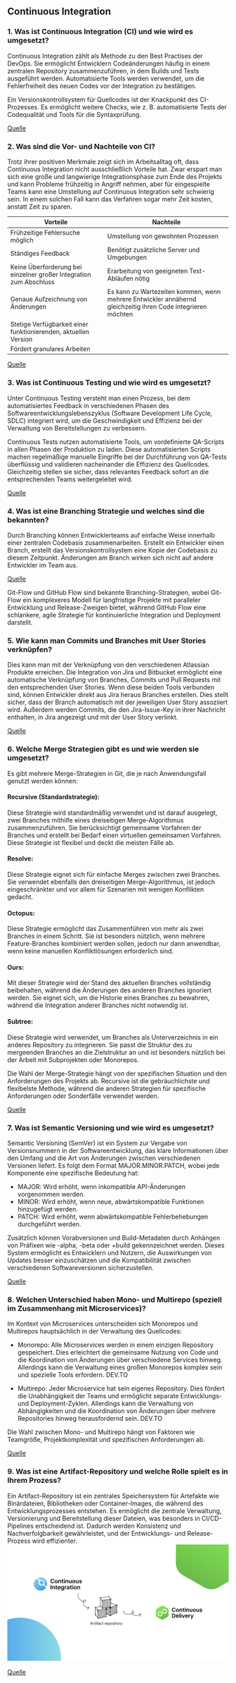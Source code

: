## Continuous Integration

### 1. Was ist Continuous Integration (CI) und wie wird es umgesetzt?
Continuous Integration zählt als Methode zu den Best Practises der DevOps. Sie ermöglicht Entwicklern Codeänderungen häufig in einem zentralen Repository zusammenzuführen, in dem Builds und Tests ausgeführt werden.
Automatisierte Tools werden verwendet, um die Fehlerfreiheit des neuen Codes vor der Integration zu bestätigen.

Ein Versionskontrollsystem für Quellcodes ist der Knackpunkt des CI-Prozesses. Es ermöglicht weitere Checks, wie z. B. automatisierte Tests der Codequalität und Tools für die Syntaxprüfung.

[Quelle](https://www.atlassian.com/de/continuous-delivery/continuous-integration)

### 2. Was sind die Vor- und Nachteile von CI?
Trotz ihrer positiven Merkmale zeigt sich im Arbeitsalltag oft, dass Continuous Integration nicht ausschließlich Vorteile hat. Zwar erspart man sich eine große und langwierige Integrationsphase zum Ende des Projekts und kann Probleme frühzeitig in Angriff nehmen, aber für eingespielte Teams kann eine Umstellung auf Continuous Integration sehr schwierig sein. In einem solchen Fall kann das Verfahren sogar mehr Zeit kosten, anstatt Zeit zu sparen.

| Vorteile  | Nachteile  |
|---|---|
| Frühzeitige Fehlersuche möglich  | Umstellung von gewohnten Prozessen  |
| Ständiges Feedback  | 	Benötigt zusätzliche Server und Umgebungen  |
| Keine Überforderung bei einzelner großer Integration zum Abschluss  | Erarbeitung von geeigneten Test-Abläufen nötig  |
| Genaue Aufzeichnung von Änderungen  | Es kann zu Wartezeiten kommen, wenn mehrere Entwickler annähernd gleichzeitig ihren Code integrieren möchten  |
| Stetige Verfügbarkeit einer funktionierenden, aktuellen Version  |   |
|  Fördert granulares Arbeiten |   |

[Quelle](https://www.ionos.de/digitalguide/websites/web-entwicklung/continuous-integration/#c139582)

### 3. Was ist Continuous Testing und wie wird es umgesetzt?
Unter Continuous Testing versteht man einen Prozess, bei dem automatisiertes Feedback in verschiedenen Phasen des Softwareentwicklungslebenszyklus (Software Development Life Cycle, SDLC) integriert wird, um die Geschwindigkeit und Effizienz bei der Verwaltung von Bereitstellungen zu verbessern.

Continuous Tests nutzen automatisierte Tools, um vordefinierte QA-Scripts in allen Phasen der Produktion zu laden. Diese automatisierten Scripts machen regelmäßige manuelle Eingriffe bei der Durchführung von QA-Tests überflüssig und validieren nacheinander die Effizienz des Quellcodes. Gleichzeitig stellen sie sicher, dass relevantes Feedback sofort an die entsprechenden Teams weitergeleitet wird.

[Quelle](https://www.ibm.com/de-de/topics/continuous-testing)

### 4. Was ist eine Branching Strategie und welches sind die bekannten?
Durch Branching können Entwicklerteams auf einfache Weise innerhalb einer zentralen Codebasis zusammenarbeiten. Erstellt ein Entwickler einen Branch, erstellt das Versionskontrollsystem eine Kopie der Codebasis zu diesem Zeitpunkt. Änderungen am Branch wirken sich nicht auf andere Entwickler im Team aus.

[Quelle](https://www.atlassian.com/de/agile/software-development/branching#:~:text=Durch%20Branching%20k%C3%B6nnen%20Entwicklerteams%20auf,andere%20Entwickler%20im%20Team%20aus.)

Git-Flow und GitHub Flow sind bekannte Branching-Strategien, wobei Git-Flow ein komplexeres Modell für langfristige Projekte mit paralleler Entwicklung und Release-Zweigen bietet, während GitHub Flow eine schlankere, agile Strategie für kontinuierliche Integration und Deployment darstellt.

### 5. Wie kann man Commits und Branches mit User Stories verknüpfen?

Dies kann man mit der Verknüpfung von den verschiedenen Atlassian Produkte erreichen. Die Integration von Jira und Bitbucket ermöglicht eine automatische Verknüpfung von Branches, Commits und Pull Requests mit den entsprechenden User Stories. Wenn diese beiden Tools verbunden sind, können Entwickler direkt aus Jira heraus Branches erstellen. Dies stellt sicher, dass der Branch automatisch mit der jeweiligen User Story assoziiert wird. Außerdem werden Commits, die den Jira-Issue-Key in ihrer Nachricht enthalten, in Jira angezeigt und mit der User Story verlinkt.

[Quelle](https://support.atlassian.com/jira-cloud-administration/docs/integrate-bitbucket-with-jira/)

### 6. Welche Merge Strategien gibt es und wie werden sie umgesetzt?
Es gibt mehrere Merge-Strategien in Git, die je nach Anwendungsfall genutzt werden können:

#### Recursive (Standardstrategie):
Diese Strategie wird standardmäßig verwendet und ist darauf ausgelegt, zwei Branches mithilfe eines dreiseitigen Merge-Algorithmus zusammenzuführen. Sie berücksichtigt gemeinsame Vorfahren der Branches und erstellt bei Bedarf einen virtuellen gemeinsamen Vorfahren. Diese Strategie ist flexibel und deckt die meisten Fälle ab.

#### Resolve: 
Diese Strategie eignet sich für einfache Merges zwischen zwei Branches. Sie verwendet ebenfalls den dreiseitigen Merge-Algorithmus, ist jedoch eingeschränkter und vor allem für Szenarien mit wenigen Konflikten gedacht.

#### Octopus: 
Diese Strategie ermöglicht das Zusammenführen von mehr als zwei Branches in einem Schritt. Sie ist besonders nützlich, wenn mehrere Feature-Branches kombiniert werden sollen, jedoch nur dann anwendbar, wenn keine manuellen Konfliktlösungen erforderlich sind.

#### Ours: 
Mit dieser Strategie wird der Stand des aktuellen Branches vollständig beibehalten, während die Änderungen des anderen Branches ignoriert werden. Sie eignet sich, um die Historie eines Branches zu bewahren, während die Integration anderer Branches nicht notwendig ist.

#### Subtree: 
Diese Strategie wird verwendet, um Branches als Unterverzeichnis in ein anderes Repository zu integrieren. Sie passt die Struktur des zu mergeenden Branches an die Zielstruktur an und ist besonders nützlich bei der Arbeit mit Subprojekten oder Monorepos.

Die Wahl der Merge-Strategie hängt von der spezifischen Situation und den Anforderungen des Projekts ab. Recursive ist die gebräuchlichste und flexibelste Methode, während die anderen Strategien für spezifische Anforderungen oder Sonderfälle verwendet werden.

[Quelle](https://git-scm.com/docs/merge-strategies)

### 7. Was ist Semantic Versioning und wie wird es umgesetzt?
Semantic Versioning (SemVer) ist ein System zur Vergabe von Versionsnummern in der Softwareentwicklung, das klare Informationen über den Umfang und die Art von Änderungen zwischen verschiedenen Versionen liefert. Es folgt dem Format MAJOR.MINOR.PATCH, wobei jede Komponente eine spezifische Bedeutung hat:

* MAJOR: Wird erhöht, wenn inkompatible API-Änderungen vorgenommen werden.
* MINOR: Wird erhöht, wenn neue, abwärtskompatible Funktionen hinzugefügt werden.
* PATCH: Wird erhöht, wenn abwärtskompatible Fehlerbehebungen durchgeführt werden.

Zusätzlich können Vorabversionen und Build-Metadaten durch Anhängen von Präfixen wie -alpha, -beta oder +build gekennzeichnet werden. Dieses System ermöglicht es Entwicklern und Nutzern, die Auswirkungen von Updates besser einzuschätzen und die Kompatibilität zwischen verschiedenen Softwareversionen sicherzustellen.

[Quelle](https://semver.org/)

### 8. Welchen Unterschied haben Mono- und Multirepo (speziell im Zusammenhang mit Microservices)?
Im Kontext von Microservices unterscheiden sich Monorepos und Multirepos hauptsächlich in der Verwaltung des Quellcodes:

* Monorepo: Alle Microservices werden in einem einzigen Repository gespeichert. Dies erleichtert die gemeinsame Nutzung von Code und die Koordination von Änderungen über verschiedene Services hinweg. Allerdings kann die Verwaltung eines großen Monorepos komplex sein und spezielle Tools erfordern. 
DEV.TO

* Multirepo: Jeder Microservice hat sein eigenes Repository. Dies fördert die Unabhängigkeit der Teams und ermöglicht separate Entwicklungs- und Deployment-Zyklen. Allerdings kann die Verwaltung von Abhängigkeiten und die Koordination von Änderungen über mehrere Repositories hinweg herausfordernd sein. 
DEV.TO

Die Wahl zwischen Mono- und Multirepo hängt von Faktoren wie Teamgröße, Projektkomplexität und spezifischen Anforderungen ab.

[Quelle](https://dev.to/sumisastri/what-is-the-difference-between-monoliths-microservices-monorepos-and-multirepos-111c#what-is-the-difference-between-monorepos-and-multirepos)

### 9. Was ist eine Artifact-Repository und welche Rolle spielt es in Ihrem Prozess?
Ein Artifact-Repository ist ein zentrales Speichersystem für Artefakte wie Binärdateien, Bibliotheken oder Container-Images, die während des Entwicklungsprozesses entstehen. Es ermöglicht die zentrale Verwaltung, Versionierung und Bereitstellung dieser Dateien, was besonders in CI/CD-Pipelines entscheidend ist. Dadurch werden Konsistenz und Nachverfolgbarkeit gewährleistet, und der Entwicklungs- und Release-Prozess wird effizienter.
![alt text](image.png)

[Quelle](https://www.harness.io/blog/what-is-artifact-repository)